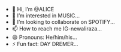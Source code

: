 - 👋 Hi, I’m @ALICE
- 👀 I’m interested in MUSIC...
- 💞️ I’m looking to collaborate on SPOTIFY...
- 📫 How to reach me IG-newaliraza...
- 😄 Pronouns: He/him/his...
- ⚡ Fun fact: DAY DREMER...

<!---
ALICE1-0/ALICE1-0 is a ✨ special ✨ repository because its `README.md` (this file) appears on your GitHub profile.
You can click the Preview link to take a look at your changes.
--->
